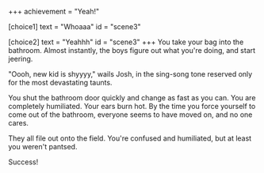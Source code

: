 +++
achievement = "Yeah!"

[choice1]
  text = "Whoaaa"
  id = "scene3"

[choice2]
  text = "Yeahhh"
  id = "scene3"
+++
You take your bag into the bathroom. Almost instantly, the boys figure
out what you're doing, and start jeering.

"Oooh, new kid is shyyyy," wails Josh, in the sing-song tone reserved
only for the most devastating taunts.

You shut the bathroom door quickly and change as fast as you can. You
are completely humiliated. Your ears burn hot. By the time you force
yourself to come out of the bathroom, everyone seems to have moved on,
and no one cares.

They all file out onto the field. You're confused and humiliated, but at
least you weren't pantsed.

Success!

